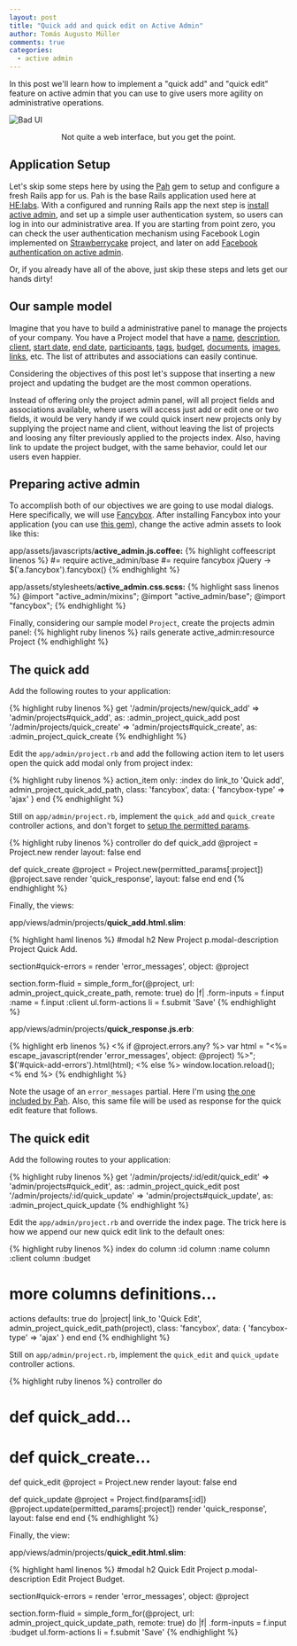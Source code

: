 ```yaml
---
layout: post
title: "Quick add and quick edit on Active Admin"
author: Tomás Augusto Müller
comments: true
categories:
  - active admin
---
```


In this post we'll learn how to implement a "quick add" and "quick edit" feature on active admin that you can use to give users more agility on administrative operations.

<!--more-->

![Bad UI](/blog/images/posts/2014-05-06/bad_ui.jpg)
<div style="text-align: center;">Not quite a web interface, but you get the point.</div>
<p> </p>

## Application Setup

Let's skip some steps here by using the [Pah](https://github.com/Helabs/pah) gem to setup and configure a fresh Rails app for us.
Pah is the base Rails application used here at [HE:labs](http://helabs.com.br). With a configured and running Rails app the
 next step is [install active admin](https://github.com/gregbell/active_admin/blob/master/docs/0-installation.md),
 and set up a simple user authentication system, so users can log in into our administrative area.
 If you are starting from point zero, you can check the user authentication mechanism using Facebook Login implemented
 on [Strawberrycake](https://github.com/FlaviaFortes/strawberrycake) project, and
 later on add [Facebook authentication on active admin](http://helabs.com.br/blog/2014/04/07/facebook-authentication-on-activeadmin/).

Or, if you already have all of the above, just skip these steps and lets get our hands dirty!

## Our sample model

Imagine that you have to build a administrative panel to manage the projects of your company. You have a Project model that
have a <u>name</u>, <u>description</u>, <u>client</u>, <u>start date</u>, <u>end date</u>, <u>participants</u>,
<u>tags</u>, <u>budget</u>, <u>documents</u>, <u>images</u>, <u>links</u>, etc. The list of attributes and associations can easily continue.

Considering the objectives of this post let's suppose that inserting a new project and updating the budget are the most common operations.

Instead of offering only the project admin panel, will all project fields and associations available, where users will
access just add or edit one or two fields, it would be very handy if we could quick insert new projects only by supplying
the project name and client, without leaving the list of projects and loosing any filter previously applied to the projects
index. Also, having link to update the project budget, with the same behavior, could let our users even happier.

## Preparing active admin

To accomplish both of our objectives we are going to use modal dialogs. Here specifically, we will use [Fancybox](https://github.com/fancyapps/fancyBox).
After installing Fancybox into your application (you can use [this gem](https://github.com/kyparn/fancybox2-rails/)), change the active admin assets to look like this:

app/assets/javascripts/**active_admin.js.coffee:**
{% highlight coffeescript linenos %}
#= require active_admin/base
#= require fancybox
jQuery ->
  $('a.fancybox').fancybox()
{% endhighlight %}

app/assets/stylesheets/**active_admin.css.scss:**
{% highlight sass linenos %}
@import "active_admin/mixins";
@import "active_admin/base";
@import "fancybox";
{% endhighlight %}

Finally, considering our sample model `Project`, create the projects admin panel:
{% highlight ruby linenos %}
rails generate active_admin:resource Project
{% endhighlight %}


## The quick add

Add the following routes to your application:

{% highlight ruby linenos %}
get '/admin/projects/new/quick_add' => 'admin/projects#quick_add', as: :admin_project_quick_add
post '/admin/projects/quick_create' => 'admin/projects#quick_create', as: :admin_project_quick_create
{% endhighlight %}

Edit the `app/admin/project.rb` and add the following action item to let users open the quick add modal only from project index:

{% highlight ruby linenos %}
action_item only: :index do
  link_to 'Quick add', admin_project_quick_add_path, class: 'fancybox', data: { 'fancybox-type' => 'ajax' }
end
{% endhighlight %}

Still on `app/admin/project.rb`, implement the `quick_add` and `quick_create` controller actions, and don't forget
to [setup the permitted params](https://github.com/gregbell/active_admin/blob/master/docs/2-resource-customization.md#setting-up-strong-parameters).

{% highlight ruby linenos %}
controller do
  def quick_add
    @project = Project.new
    render layout: false
  end

  def quick_create
    @project = Project.new(permitted_params[:project])
    @project.save
    render 'quick_response', layout: false
  end
end
{% endhighlight %}

Finally, the views:

app/views/admin/projects/**quick_add.html.slim**:

{% highlight haml linenos %}
#modal
  h2 New Project
  p.modal-description Project Quick Add.

  section#quick-errors
    = render 'error_messages', object: @project

  section.form-fluid
    = simple_form_for(@project, url: admin_project_quick_create_path, remote: true) do |f|
      .form-inputs
        = f.input :name
        = f.input :client
      ul.form-actions
        li
          = f.submit 'Save'
{% endhighlight %}

app/views/admin/projects/**quick_response.js.erb**:

{% highlight erb linenos %}
<% if @project.errors.any? %>
  var html = "<%= escape_javascript(render 'error_messages', object: @project) %>";
  $('#quick-add-errors').html(html);
<% else %>
  window.location.reload();
<% end %>
{% endhighlight %}

Note the usage of an `error_messages` partial. Here I'm using [the one included by Pah](https://github.com/Helabs/pah/blob/master/lib/pah/files/app/views/application/_error_messages.html.slim).
Also, this same file will be used as response for the quick edit feature that follows.

## The quick edit

Add the following routes to your application:

{% highlight ruby linenos %}
get '/admin/projects/:id/edit/quick_edit' => 'admin/projects#quick_edit', as: :admin_project_quick_edit
post '/admin/projects/:id/quick_update' => 'admin/projects#quick_update', as: :admin_project_quick_update
{% endhighlight %}

Edit the `app/admin/project.rb` and override the index page. The trick here is how we append our new quick edit link to the default ones:

{% highlight ruby linenos %}
index do
  column :id
  column :name
  column :client
  column :budget
  # more columns definitions...

  actions defaults: true do |project|
    link_to 'Quick Edit', admin_project_quick_edit_path(project), class: 'fancybox', data: { 'fancybox-type' => 'ajax' }
  end
end
{% endhighlight %}

Still on `app/admin/project.rb`, implement the `quick_edit` and `quick_update` controller actions.

{% highlight ruby linenos %}
controller do
  # def quick_add...
  # def quick_create...

  def quick_edit
    @project = Project.new
    render layout: false
  end

  def quick_update
    @project = Project.find(params[:id])
    @project.update(permitted_params[:project])
    render 'quick_response', layout: false
  end
end
{% endhighlight %}

Finally, the view:

app/views/admin/projects/**quick_edit.html.slim**:

{% highlight haml linenos %}
#modal
  h2 Quick Edit Project
  p.modal-description Edit Project Budget.

  section#quick-errors
    = render 'error_messages', object: @project

  section.form-fluid
    = simple_form_for(@project, url: admin_project_quick_update_path, remote: true) do |f|
      .form-inputs
        = f.input :budget
      ul.form-actions
        li
          = f.submit 'Save'
{% endhighlight %}
